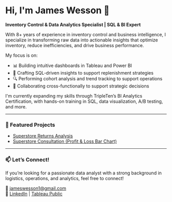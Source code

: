 # Hi, I'm James Wesson 👋

**Inventory Control & Data Analytics Specialist | SQL & BI Expert**

With 8+ years of experience in inventory control and business intelligence, I specialize in transforming raw data into actionable insights that optimize inventory, reduce inefficiencies, and drive business performance.

My focus is on:
- 📊 Building intuitive dashboards in Tableau and Power BI
- 🧠 Crafting SQL-driven insights to support replenishment strategies
- 🔍 Performing cohort analysis and trend tracking to support operations
- 🤝 Collaborating cross-functionally to support strategic decisions

I'm currently expanding my skills through TripleTen’s BI Analytics Certification, with hands-on training in SQL, data visualization, A/B testing, and more.

---

### 🚀 Featured Projects
- [Superstore Returns Analysis](https://public.tableau.com/app/profile/james.wesson/viz/SuperstoreReturnsAnalysis_17474298900460/Presentation)
- [Superstore Consultation (Profit & Loss Bar Chart)](https://public.tableau.com/app/profile/james.wesson/viz/SuperstoreConsultation/ProfitLossBarChart)

---

### 📫 Let’s Connect!
If you’re looking for a passionate data analyst with a strong background in logistics, operations, and analytics, feel free to connect!

📧 jameswesson1@gmail.com  
🔗 [LinkedIn](https://www.linkedin.com/in/james-wesson-638060358/) | [Tableau Public](https://public.tableau.com/app/profile/james.wesson/vizzes)
